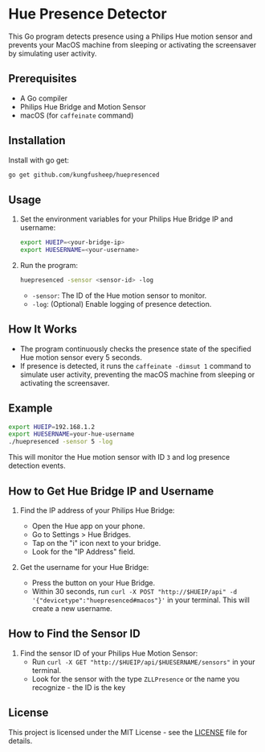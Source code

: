 # Hue Presence Detector

This Go program detects presence using a Philips Hue motion sensor and prevents your MacOS machine from sleeping or activating the screensaver by simulating user activity.

## Prerequisites

- A Go compiler
- Philips Hue Bridge and Motion Sensor
- macOS (for `caffeinate` command)

## Installation

Install with go get:

```sh 
go get github.com/kungfusheep/huepresenced 
```

## Usage

1. Set the environment variables for your Philips Hue Bridge IP and username:
    ```sh
    export HUEIP=<your-bridge-ip>
    export HUESERNAME=<your-username>
    ```

2. Run the program:
    ```sh
    huepresenced -sensor <sensor-id> -log
    ```

    - `-sensor`: The ID of the Hue motion sensor to monitor. 
    - `-log`: (Optional) Enable logging of presence detection.

## How It Works

- The program continuously checks the presence state of the specified Hue motion sensor every 5 seconds.
- If presence is detected, it runs the `caffeinate -dimsut 1` command to simulate user activity, preventing the macOS machine from sleeping or activating the screensaver.

## Example

```sh
export HUEIP=192.168.1.2
export HUESERNAME=your-hue-username
./huepresenced -sensor 5 -log
```

This will monitor the Hue motion sensor with ID `3` and log presence detection events.


## How to Get Hue Bridge IP and Username

1. Find the IP address of your Philips Hue Bridge:
    - Open the Hue app on your phone.
    - Go to Settings > Hue Bridges.
    - Tap on the "i" icon next to your bridge.
    - Look for the "IP Address" field.

2. Get the username for your Hue Bridge:
    - Press the button on your Hue Bridge.
    - Within 30 seconds, run `curl -X POST "http://$HUEIP/api" -d '{"devicetype":"huepresenced#macos"}'` in your terminal. This will create a new username. 

## How to Find the Sensor ID

1. Find the sensor ID of your Philips Hue Motion Sensor:
    - Run `curl -X GET "http://$HUEIP/api/$HUESERNAME/sensors"` in your terminal.
    - Look for the sensor with the type `ZLLPresence` or the name you recognize - the ID is the key

## License

This project is licensed under the MIT License - see the [LICENSE](LICENSE) file for details.
```


